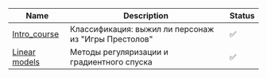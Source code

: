 | Name | Description | Status |
| ------------- | ------------- | ------------- |
| [Intro_course](Homeworks/hw1_got_survival.ipynb) | Классификация: выжил ли персонаж из "Игры Престолов" | ✅ |
| [Linear models](Homeworks/linear_models.ipynb) | Методы регуляризации и градиентного спуска  | ✅ |



